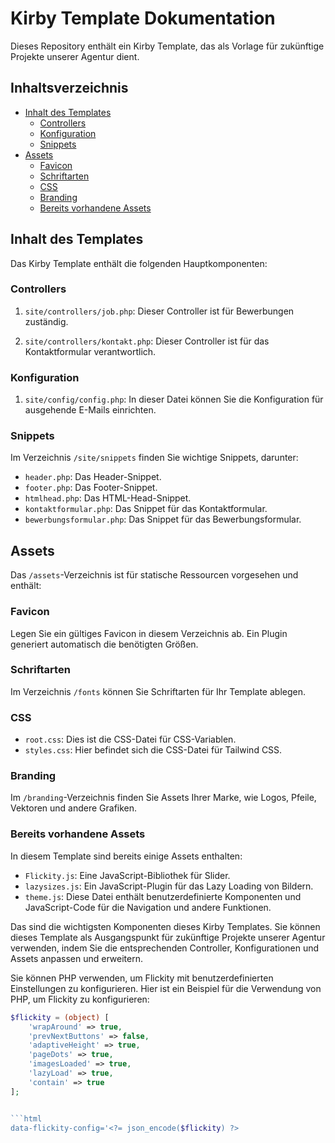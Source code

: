 # Kirby Template Dokumentation

Dieses Repository enthält ein Kirby Template, das als Vorlage für zukünftige Projekte unserer Agentur dient.

## Inhaltsverzeichnis

- [Inhalt des Templates](#inhalt-des-templates)
  - [Controllers](#controllers)
  - [Konfiguration](#konfiguration)
  - [Snippets](#snippets)
- [Assets](#assets)
  - [Favicon](#favicon)
  - [Schriftarten](#schriftarten)
  - [CSS](#css)
  - [Branding](#branding)
  - [Bereits vorhandene Assets](#bereits-vorhandene-assets)

## Inhalt des Templates

Das Kirby Template enthält die folgenden Hauptkomponenten:

### Controllers

1. `site/controllers/job.php`: Dieser Controller ist für Bewerbungen zuständig.

2. `site/controllers/kontakt.php`: Dieser Controller ist für das Kontaktformular verantwortlich.

### Konfiguration

1. `site/config/config.php`: In dieser Datei können Sie die Konfiguration für ausgehende E-Mails einrichten.

### Snippets

Im Verzeichnis `/site/snippets` finden Sie wichtige Snippets, darunter:

- `header.php`: Das Header-Snippet.
- `footer.php`: Das Footer-Snippet.
- `htmlhead.php`: Das HTML-Head-Snippet.
- `kontaktformular.php`: Das Snippet für das Kontaktformular.
- `bewerbungsformular.php`: Das Snippet für das Bewerbungsformular.

## Assets

Das `/assets`-Verzeichnis ist für statische Ressourcen vorgesehen und enthält:

### Favicon

Legen Sie ein gültiges Favicon in diesem Verzeichnis ab. Ein Plugin generiert automatisch die benötigten Größen.

### Schriftarten

Im Verzeichnis `/fonts` können Sie Schriftarten für Ihr Template ablegen.

### CSS

- `root.css`: Dies ist die CSS-Datei für CSS-Variablen.
- `styles.css`: Hier befindet sich die CSS-Datei für Tailwind CSS.

### Branding

Im `/branding`-Verzeichnis finden Sie Assets Ihrer Marke, wie Logos, Pfeile, Vektoren und andere Grafiken.

### Bereits vorhandene Assets

In diesem Template sind bereits einige Assets enthalten:

- `Flickity.js`: Eine JavaScript-Bibliothek für Slider.
- `lazysizes.js`: Ein JavaScript-Plugin für das Lazy Loading von Bildern.
- `theme.js`: Diese Datei enthält benutzerdefinierte Komponenten und JavaScript-Code für die Navigation und andere Funktionen.

Das sind die wichtigsten Komponenten dieses Kirby Templates. Sie können dieses Template als Ausgangspunkt für zukünftige Projekte unserer Agentur verwenden, indem Sie die entsprechenden Controller, Konfigurationen und Assets anpassen und erweitern.


Sie können PHP verwenden, um Flickity mit benutzerdefinierten Einstellungen zu konfigurieren. Hier ist ein Beispiel für die Verwendung von PHP, um Flickity zu konfigurieren:

```php
$flickity = (object) [
    'wrapAround' => true,
    'prevNextButtons' => false,
    'adaptiveHeight' => true,
    'pageDots' => true,
    'imagesLoaded' => true,
    'lazyLoad' => true,
    'contain' => true
];


```html
data-flickity-config='<?= json_encode($flickity) ?>
